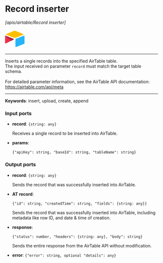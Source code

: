 # Record inserter

_[apis/airtable/Record inserter]_

![icon](</assets/icons/5555939f-919c-41f8-847e-4b71cd64b2df.png>)

---

Inserts a single records into the specified AirTable table.<br>
The input received on parameter `record` must match the target table schema.<br>
<br>
For detailed parameter information, see the AirTable API documentation:<br>
https://airtable.com/api/meta<br>

---

__Keywords__: insert, upload, create, append

### Input ports

* __record__: ` {string: any} `

    Receives a single record to be inserted into AirTable.<br>


* __params__: 
    ```
    {"apiKey": string, "baseId": string, "tableName": string}
    ```

### Output ports

* __record__: ` {string: any} `

    Sends the record that was successfully inserted into AirTable.<br>


* __AT record__: 
    ```
    {"id": string, "createdTime": string, "fields": {string: any}}
    ```

    Sends the record that was successfully inserted into AirTable, including metadata like row ID, and date & time of creation.<br>


* __response__: 
    ```
    {"status": number, "headers": {string: any}, "body": string}
    ```

    Sends the entire response from the AirTable API without modification.<br>


* __error__: ` {"error": string, optional "details": any} `

